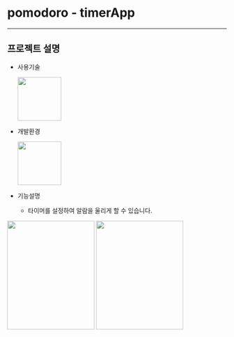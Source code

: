 # pomodoro - timerApp
---
## 프로젝트 설명
* 사용기술


  <img src = "https://user-images.githubusercontent.com/82255206/221416181-33a9e911-05f4-424a-bbdb-f8530364e598.png" width="100" height="100"/>
  
* 개발환경


  <img src = "https://user-images.githubusercontent.com/82255206/221416207-0e80bf80-56a3-4911-99c2-9a04121bb8cb.png" width="100" height="100"/> 
 
* 기능설명  


  * 타이머를 설정하여 알람을 울리게 할 수 있습니다.  
  
  
<img src = "https://user-images.githubusercontent.com/82255206/233975317-f7766c88-6ed9-4639-b25c-ff04ea20f408.png" width="200" height="250"/> <img src = "https://user-images.githubusercontent.com/82255206/233975323-abffb95c-3599-41f3-b5fa-b946ed868fca.png" width="200" height="250"/>
